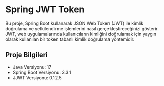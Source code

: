 # Spring JWT Token 
Bu proje, Spring Boot kullanarak JSON Web Token (JWT) ile kimlik doğrulama ve yetkilendirme işlemlerini nasıl gerçekleştireceğinizi gösterir. JWT, web uygulamalarında kullanıcıların kimliğini doğrulamak için yaygın olarak kullanılan bir token tabanlı kimlik doğrulama yöntemidir.

## Proje Bilgileri
- Java Versiyonu: 17
- Spring Boot Versiyonu: 3.3.1
- JJWT Versiyonu: 0.12.5

